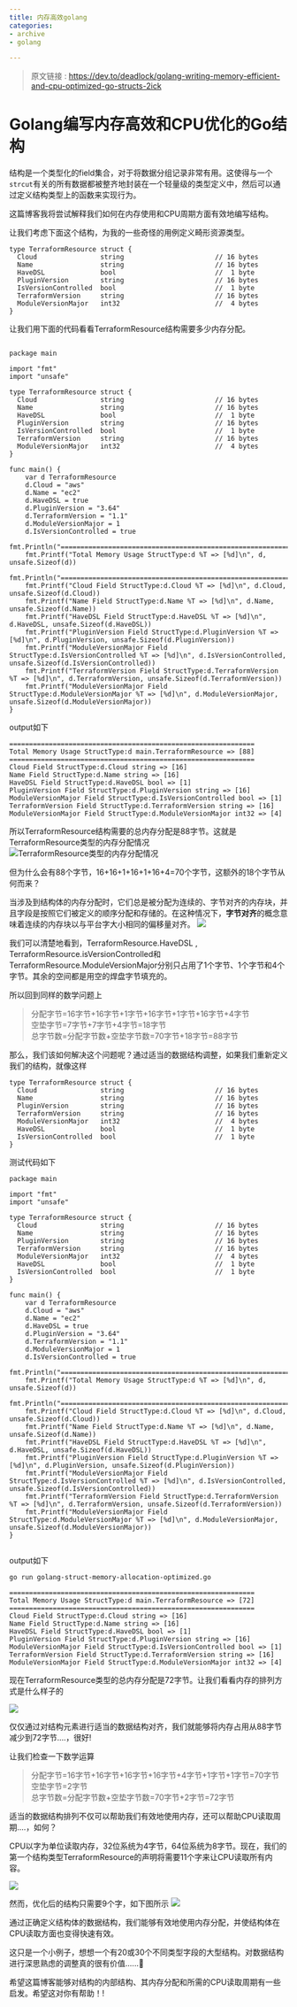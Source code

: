 ```yaml
---
title: 内存高效golang
categories: 
- archive
- golang

---
```


> 原文链接 : https://dev.to/deadlock/golang-writing-memory-efficient-and-cpu-optimized-go-structs-2ick

# Golang编写内存高效和CPU优化的Go结构

结构是一个类型化的field集合，对于将数据分组记录非常有用。这使得与一个`strcut`有关的所有数据都被整齐地封装在一个轻量级的类型定义中，然后可以通过定义结构类型上的函数来实现行为。

这篇博客我将尝试解释我们如何在内存使用和CPU周期方面有效地编写结构。

让我们考虑下面这个结构，为我的一些奇怪的用例定义畸形资源类型。

```golang
type TerraformResource struct {
  Cloud                string                       // 16 bytes
  Name                 string                       // 16 bytes
  HaveDSL              bool                         //  1 byte
  PluginVersion        string                       // 16 bytes
  IsVersionControlled  bool                         //  1 byte
  TerraformVersion     string                       // 16 bytes
  ModuleVersionMajor   int32                        //  4 bytes
}

```
让我们用下面的代码看看TerraformResource结构需要多少内存分配。
```golang

package main

import "fmt"
import "unsafe"

type TerraformResource struct {
  Cloud                string                       // 16 bytes
  Name                 string                       // 16 bytes
  HaveDSL              bool                         //  1 byte
  PluginVersion        string                       // 16 bytes
  IsVersionControlled  bool                         //  1 byte
  TerraformVersion     string                       // 16 bytes
  ModuleVersionMajor   int32                        //  4 bytes
}

func main() {
    var d TerraformResource
    d.Cloud = "aws"
    d.Name = "ec2"
    d.HaveDSL = true
    d.PluginVersion = "3.64"
    d.TerraformVersion = "1.1"
    d.ModuleVersionMajor = 1
    d.IsVersionControlled = true
    fmt.Println("==============================================================")
    fmt.Printf("Total Memory Usage StructType:d %T => [%d]\n", d, unsafe.Sizeof(d))
    fmt.Println("==============================================================")
    fmt.Printf("Cloud Field StructType:d.Cloud %T => [%d]\n", d.Cloud, unsafe.Sizeof(d.Cloud))
    fmt.Printf("Name Field StructType:d.Name %T => [%d]\n", d.Name, unsafe.Sizeof(d.Name))
    fmt.Printf("HaveDSL Field StructType:d.HaveDSL %T => [%d]\n", d.HaveDSL, unsafe.Sizeof(d.HaveDSL))
    fmt.Printf("PluginVersion Field StructType:d.PluginVersion %T => [%d]\n", d.PluginVersion, unsafe.Sizeof(d.PluginVersion))
    fmt.Printf("ModuleVersionMajor Field StructType:d.IsVersionControlled %T => [%d]\n", d.IsVersionControlled, unsafe.Sizeof(d.IsVersionControlled))
    fmt.Printf("TerraformVersion Field StructType:d.TerraformVersion %T => [%d]\n", d.TerraformVersion, unsafe.Sizeof(d.TerraformVersion))
    fmt.Printf("ModuleVersionMajor Field StructType:d.ModuleVersionMajor %T => [%d]\n", d.ModuleVersionMajor, unsafe.Sizeof(d.ModuleVersionMajor))  
}
```
output如下
```golang
==============================================================
Total Memory Usage StructType:d main.TerraformResource => [88]
==============================================================
Cloud Field StructType:d.Cloud string => [16]
Name Field StructType:d.Name string => [16]
HaveDSL Field StructType:d.HaveDSL bool => [1]
PluginVersion Field StructType:d.PluginVersion string => [16]
ModuleVersionMajor Field StructType:d.IsVersionControlled bool => [1]
TerraformVersion Field StructType:d.TerraformVersion string => [16]
ModuleVersionMajor Field StructType:d.ModuleVersionMajor int32 => [4]
```
所以TerraformResource结构需要的总内存分配是88字节。这就是TerraformResource类型的内存分配情况
![TerraformResource类型的内存分配情况](https://res.cloudinary.com/practicaldev/image/fetch/s--HubwVUeX--/c_limit%2Cf_auto%2Cfl_progressive%2Cq_auto%2Cw_880/https://github.com/kodelint/blog-assets/raw/main/images/01-golang-struct-memory-map.jpeg)

但为什么会有88个字节，16+16+1+16+1+16+4=70个字节，这额外的18个字节从何而来？

当涉及到结构体的内存分配时，它们总是被分配为连续的、字节对齐的内存块，并且字段是按照它们被定义的顺序分配和存储的。在这种情况下，**字节对齐**的概念意味着连续的内存块以与平台字大小相同的偏移量对齐。
![](https://res.cloudinary.com/practicaldev/image/fetch/s--S_4mkd0a--/c_limit%2Cf_auto%2Cfl_progressive%2Cq_auto%2Cw_880/https://github.com/kodelint/blog-assets/raw/main/images/02-golang-struct-memory-map.jpeg)

我们可以清楚地看到，TerraformResource.HaveDSL , TerraformResource.isVersionControlled和TerraformResource.ModuleVersionMajor分别只占用了1个字节、1个字节和4个字节。其余的空间都是用空的焊盘字节填充的。

所以回到同样的数学问题上

> 分配字节=16字节+16字节+1字节+16字节+1字节+16字节+4字节  
空垫字节=7字节+7字节+4字节=18字节  
总字节数=分配字节数+空垫字节数=70字节+18字节=88字节

那么，我们该如何解决这个问题呢？通过适当的数据结构调整，如果我们重新定义我们的结构，就像这样
```golang
type TerraformResource struct {
  Cloud                string                       // 16 bytes
  Name                 string                       // 16 bytes
  PluginVersion        string                       // 16 bytes
  TerraformVersion     string                       // 16 bytes
  ModuleVersionMajor   int32                        //  4 bytes
  HaveDSL              bool                         //  1 byte
  IsVersionControlled  bool                         //  1 byte
}

```
测试代码如下
```golang
package main

import "fmt"
import "unsafe"

type TerraformResource struct {
  Cloud                string                       // 16 bytes
  Name                 string                       // 16 bytes
  PluginVersion        string                       // 16 bytes
  TerraformVersion     string                       // 16 bytes
  ModuleVersionMajor   int32                        //  4 bytes
  HaveDSL              bool                         //  1 byte
  IsVersionControlled  bool                         //  1 byte
}

func main() {
    var d TerraformResource
    d.Cloud = "aws"
    d.Name = "ec2"
    d.HaveDSL = true
    d.PluginVersion = "3.64"
    d.TerraformVersion = "1.1"
    d.ModuleVersionMajor = 1
    d.IsVersionControlled = true
    fmt.Println("==============================================================")
    fmt.Printf("Total Memory Usage StructType:d %T => [%d]\n", d, unsafe.Sizeof(d))
    fmt.Println("==============================================================")
    fmt.Printf("Cloud Field StructType:d.Cloud %T => [%d]\n", d.Cloud, unsafe.Sizeof(d.Cloud))
    fmt.Printf("Name Field StructType:d.Name %T => [%d]\n", d.Name, unsafe.Sizeof(d.Name))
    fmt.Printf("HaveDSL Field StructType:d.HaveDSL %T => [%d]\n", d.HaveDSL, unsafe.Sizeof(d.HaveDSL))
    fmt.Printf("PluginVersion Field StructType:d.PluginVersion %T => [%d]\n", d.PluginVersion, unsafe.Sizeof(d.PluginVersion))
    fmt.Printf("ModuleVersionMajor Field StructType:d.IsVersionControlled %T => [%d]\n", d.IsVersionControlled, unsafe.Sizeof(d.IsVersionControlled))
    fmt.Printf("TerraformVersion Field StructType:d.TerraformVersion %T => [%d]\n", d.TerraformVersion, unsafe.Sizeof(d.TerraformVersion))
    fmt.Printf("ModuleVersionMajor Field StructType:d.ModuleVersionMajor %T => [%d]\n", d.ModuleVersionMajor, unsafe.Sizeof(d.ModuleVersionMajor))
}


```
output如下

```golang
go run golang-struct-memory-allocation-optimized.go

==============================================================
Total Memory Usage StructType:d main.TerraformResource => [72]
==============================================================
Cloud Field StructType:d.Cloud string => [16]
Name Field StructType:d.Name string => [16]
HaveDSL Field StructType:d.HaveDSL bool => [1]
PluginVersion Field StructType:d.PluginVersion string => [16]
ModuleVersionMajor Field StructType:d.IsVersionControlled bool => [1]
TerraformVersion Field StructType:d.TerraformVersion string => [16]
ModuleVersionMajor Field StructType:d.ModuleVersionMajor int32 => [4]

```
现在TerraformResource类型的总内存分配是72字节。让我们看看内存的排列方式是什么样子的

![](https://res.cloudinary.com/practicaldev/image/fetch/s--V9hRLdR1--/c_limit%2Cf_auto%2Cfl_progressive%2Cq_auto%2Cw_880/https://github.com/kodelint/blog-assets/raw/main/images/03-golang-struct-memory-map.jpeg)

仅仅通过对结构元素进行适当的数据结构对齐，我们就能够将内存占用从88字节减少到72字节....，很好!

让我们检查一下数学运算

> 分配字节=16字节+16字节+16字节+16字节+4字节+1字节+1字节=70字节
空垫字节=2字节  
总字节数=分配字节数+空垫字节数=70字节+2字节=72字节

适当的数据结构排列不仅可以帮助我们有效地使用内存，还可以帮助CPU读取周期....，如何？

CPU以字为单位读取内存，32位系统为4字节，64位系统为8字节。现在，我们的第一个结构类型TerraformResource的声明将需要11个字来让CPU读取所有内容。

![](https://res.cloudinary.com/practicaldev/image/fetch/s--YxrCrSAs--/c_limit%2Cf_auto%2Cfl_progressive%2Cq_auto%2Cw_880/https://github.com/kodelint/blog-assets/raw/main/images/01-golang-struct-word-length.jpeg)

然而，优化后的结构只需要9个字，如下图所示
![](https://res.cloudinary.com/practicaldev/image/fetch/s--_N8r3Z9U--/c_limit%2Cf_auto%2Cfl_progressive%2Cq_auto%2Cw_880/https://github.com/kodelint/blog-assets/raw/main/images/02-golang-struct-word-length.jpeg)

通过正确定义结构体的数据结构，我们能够有效地使用内存分配，并使结构体在CPU读取方面也变得快速有效。

这只是一个小例子，想想一个有20或30个不同类型字段的大型结构。对数据结构进行深思熟虑的调整真的很有价值......🤩

希望这篇博客能够对结构的内部结构、其内存分配和所需的CPU读取周期有一些启发。希望这对你有帮助！!